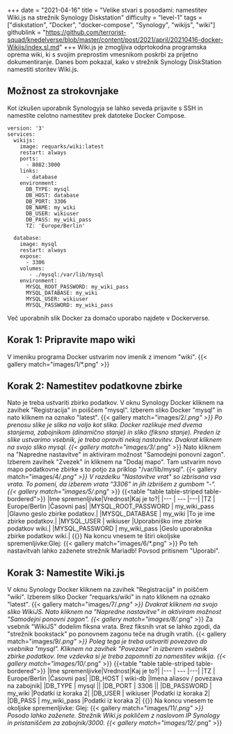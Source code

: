+++
date = "2021-04-16"
title = "Velike stvari s posodami: namestitev Wiki.js na strežnik Synology Diskstation"
difficulty = "level-1"
tags = ["diskstation", "Docker", "docker-compose", "Synology", "wikijs", "wiki"]
githublink = "https://github.com/terrorist-squad/knedelverse/blob/master/content/post/2021/april/20210416-docker-Wikijs/index.sl.md"
+++
Wiki.js je zmogljiva odprtokodna programska oprema wiki, ki s svojim preprostim vmesnikom poskrbi za prijetno dokumentiranje. Danes bom pokazal, kako v strežnik Synology DiskStation namestiti storitev Wiki.js.
## Možnost za strokovnjake
Kot izkušen uporabnik Synologyja se lahko seveda prijavite s SSH in namestite celotno namestitev prek datoteke Docker Compose.
```
version: '3'
services:
  wikijs:
    image: requarks/wiki:latest
    restart: always
    ports:
      - 8082:3000
    links:
      - database
    environment:
      DB_TYPE: mysql
      DB_HOST: database
      DB_PORT: 3306
      DB_NAME: my_wiki
      DB_USER: wikiuser
      DB_PASS: my_wiki_pass
      TZ: 'Europe/Berlin'

  database:
    image: mysql
    restart: always
    expose:
      - 3306
    volumes:
       - ./mysql:/var/lib/mysql
    environment:
      MYSQL_ROOT_PASSWORD: my_wiki_pass
      MYSQL_DATABASE: my_wiki
      MYSQL_USER: wikiuser
      MYSQL_PASSWORD: my_wiki_pass

```
Več uporabnih slik Docker za domačo uporabo najdete v Dockerverse.
## Korak 1: Pripravite mapo wiki
V imeniku programa Docker ustvarim nov imenik z imenom "wiki".
{{< gallery match="images/1/*.png" >}}

## Korak 2: Namestitev podatkovne zbirke
Nato je treba ustvariti zbirko podatkov. V oknu Synology Docker kliknem na zavihek "Registracija" in poiščem "mysql". Izberem sliko Docker "mysql" in nato kliknem na oznako "latest".
{{< gallery match="images/2/*.png" >}}
Po prenosu slike je slika na voljo kot slika. Docker razlikuje med dvema stanjema, zabojnikom (dinamično stanje) in sliko (fiksno stanje). Preden iz slike ustvarimo vsebnik, je treba opraviti nekaj nastavitev. Dvakrat kliknem na svojo sliko mysql.
{{< gallery match="images/3/*.png" >}}
Nato kliknem na "Napredne nastavitve" in aktiviram možnost "Samodejni ponovni zagon". Izberem zavihek "Zvezek" in kliknem na "Dodaj mapo". Tam ustvarim novo mapo podatkovne zbirke s to potjo za priklop "/var/lib/mysql".
{{< gallery match="images/4/*.png" >}}
V razdelku "Nastavitve vrat" so izbrisana vsa vrata. To pomeni, da izberem vrata "3306" in jih izbrišem z gumbom "-".
{{< gallery match="images/5/*.png" >}}
{{<table "table table-striped table-bordered">}}
|Ime spremenljivke|Vrednost|Kaj je to?|
|--- | --- |---|
|TZ	| Europe/Berlin |Časovni pas|
|MYSQL_ROOT_PASSWORD	| my_wiki_pass |Glavno geslo zbirke podatkov.|
|MYSQL_DATABASE |	my_wiki |To je ime zbirke podatkov.|
|MYSQL_USER	| wikiuser |Uporabniško ime zbirke podatkov wiki.|
|MYSQL_PASSWORD |	my_wiki_pass	|Geslo uporabnika zbirke podatkov wiki.|
{{</table>}}
Na koncu vnesem te štiri okoljske spremenljivke:Glej:
{{< gallery match="images/6/*.png" >}}
Po teh nastavitvah lahko zaženete strežnik Mariadb! Povsod pritisnem "Uporabi".
## Korak 3: Namestite Wiki.js
V oknu Synology Docker kliknem na zavihek "Registracija" in poiščem "wiki". Izberem sliko Docker "requarks/wiki" in nato kliknem na oznako "latest".
{{< gallery match="images/7/*.png" >}}
Dvakrat kliknem na svojo sliko WikiJS. Nato kliknem na "Napredne nastavitve" in aktiviram možnost "Samodejni ponovni zagon".
{{< gallery match="images/8/*.png" >}}
Za vsebnik "WikiJS" dodelim fiksna vrata. Brez fiksnih vrat se lahko zgodi, da "strežnik bookstack" po ponovnem zagonu teče na drugih vratih.
{{< gallery match="images/9/*.png" >}}
Poleg tega je treba ustvariti povezavo do vsebnika "mysql". Kliknem na zavihek "Povezave" in izberem vsebnik zbirke podatkov. Ime vzdevka si je treba zapomniti za namestitev wikija.
{{< gallery match="images/10/*.png" >}}
{{<table "table table-striped table-bordered">}}
|Ime spremenljivke|Vrednost|Kaj je to?|
|--- | --- |---|
|TZ	| Europe/Berlin	|Časovni pas|
|DB_HOST	| wiki-db	|Imena aliasov / povezava na zabojnik|
|DB_TYPE	| mysql	||
|DB_PORT	| 3306	 ||
|DB_PASSWORD	| my_wiki	|Podatki iz koraka 2|
|DB_USER	| wikiuser |Podatki iz koraka 2|
|DB_PASS	| my_wiki_pass	|Podatki iz koraka 2|
{{</table>}}
Na koncu vnesem te okoljske spremenljivke: Glej:
{{< gallery match="images/11/*.png" >}}
Posodo lahko zaženete. Strežnik Wiki.js pokličem z naslovom IP Synology in pristaniščem za zabojnik/3000.
{{< gallery match="images/12/*.png" >}}

